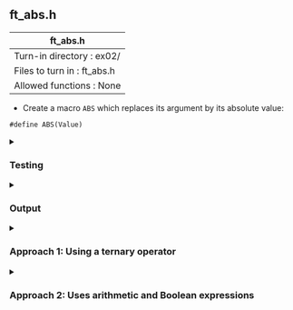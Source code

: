 ## ft_abs.h

|               ft_abs.h        |
|---------------------------------|
| Turn-in directory : ex02/       |
| Files to turn in : ft_abs.h |
| Allowed functions : None       |

- Create a macro <code>ABS</code> which replaces its argument by its absolute value:

<pre><code>#define ABS(Value)</code></pre>

<details>

<summary><h3>Testing</h3></summary>

<pre><code>#include "ft_abs.h"
#include &ltstdio.h&gt
int	main(void)
{
	printf("%d\n", ABS(50));
	printf("%d\n", ABS(-50));
}</code></pre>

Note that for testing, the header file (either <a href=ft_abs_v1.h>ft_abs_v1.h</a> or <a href=ft_abs_v2.h>ft_abs_v2.h</a>) should be renamed to <code>ft_abs.h</code> since this is the library included in <a href=main.c>main.c</a>.

</details>

<details>
<summary><h3>Output</h3></summary>

<pre><code>50
50</code></pre>

</details>

<details>
<summary><h3>Approach 1: Using a ternary operator</h3></summary>

This <a href=ft_abs_v1.h>approach</a> uses a conditional (or ternary) operator, which isn't allowed in The Norme (even though it was used in the <code>main.c</code> in the previous <a href=../01_ft_boolean_h>exercise</a>). Nevertheless, it's still interesting to understand how they work!

The following formulation...

<pre><code># define ABS(Value) ((Value < 0) ? -(Value) : (Value))</code></pre>

is <i>largely</i> equivalent to...

<pre><code>if (Value < 0)
	# define ABS(Value) -(Value)
else
	# define ABS(Value) (Value) </code></pre>

Note that the above is pseudo-code. Including this in the header file will cause compiler errors since it looks like we are trying to re-define ABS(Value). 

But this pseudo-code illustrates the logic underlying the conditional/ternary operator: 
- if <code>Value < 0</code>, the <code>ABS</code> macro will replace its argument with <code>-(Value)</code>. 
- Otherwise, the <code>ABS</code> macro will replace its argument with <code>(Value)</code>. 

In other words, the <code>ABS</code> macro "replaces its argument by its absolute value" as indicated in the assignment. 

</details>


<details>
<summary><h3>Approach 2: Uses arithmetic and Boolean expressions </h3></summary>

This <a href=ft_abs_v2.h>approach</a> avoids conditional (or ternary) and uses arithmetic to generate the absolute value of the <code>ABS</code> argument. 

This arithmetic relies on the fact that <code>(Value < 0)</code> evaluates to <code>1</code> when whether <code>Value</code> is negative and <code>0</code> when it is not. We then layer this with some math so that the resultant expression returns <code>-1</code> when <code>Value</code> is negative and <code>1</code> otherwise: 

<pre><code>(1 - 2 * (Value < 0))</code></pre>

- When <code>Value</code> is negative, the above is: <code>1 - (2 * 1) = -1 </code>
- When <code>Value</code> is not negative, the above is <code>1 - (2 * 0) = 1</code>

To return the absolute value, we simply have to multiply the above expression with <code>Value</code>:

<pre><code>(1 - 2 * (Value < 0)) * Value</code></pre>

</details>

